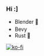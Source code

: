 ### Hi :]

* Blender 🔶
* Bevy <img src='https://raw.githubusercontent.com/ameknite/bevy/main/assets/branding/icon.svg' width='17'>
* Rust 🦀

[![ko-fi](https://ko-fi.com/img/githubbutton_sm.svg)](https://ko-fi.com/U6U6MCJ7N)
